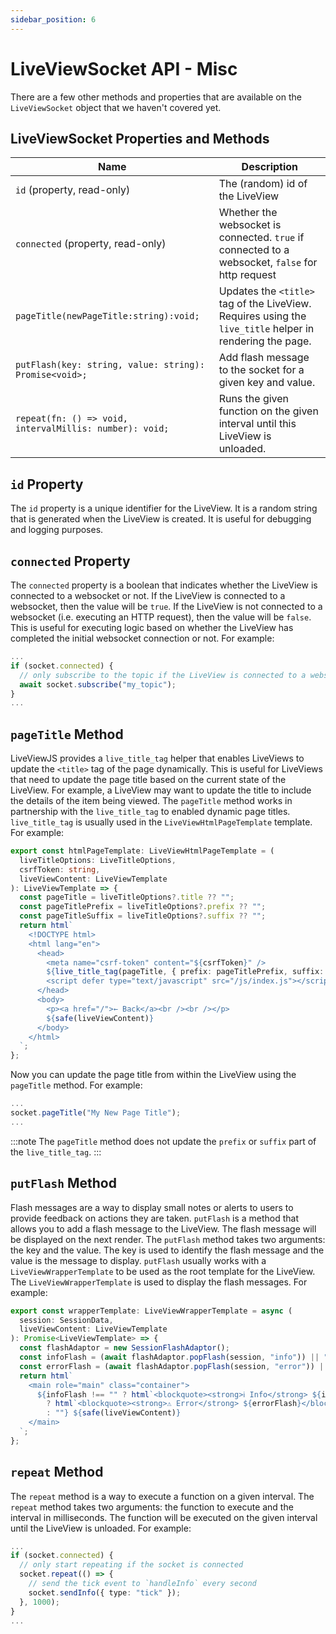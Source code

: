 ```yaml
---
sidebar_position: 6
---
```


# LiveViewSocket API - Misc

There are a few other methods and properties that are available on the `LiveViewSocket` object that we haven't covered
yet.

## LiveViewSocket Properties and Methods

| Name                                                    | Description                                                                                              |
| ------------------------------------------------------- | -------------------------------------------------------------------------------------------------------- |
| `id` (property, read-only)                              | The (random) id of the LiveView                                                                          |
| `connected` (property, read-only)                       | Whether the websocket is connected. `true` if connected to a websocket, `false` for http request         |
| `pageTitle(newPageTitle:string):void;`                  | Updates the `<title>` tag of the LiveView. Requires using the `live_title` helper in rendering the page. |
| `putFlash(key: string, value: string): Promise<void>;`  | Add flash message to the socket for a given key and value.                                               |
| `repeat(fn: () => void, intervalMillis: number): void;` | Runs the given function on the given interval until this LiveView is unloaded.                           |

## `id` Property

The `id` property is a unique identifier for the LiveView. It is a random string that is generated when the LiveView is
created. It is useful for debugging and logging purposes.

## `connected` Property

The `connected` property is a boolean that indicates whether the LiveView is connected to a websocket or not. If the
LiveView is connected to a websocket, then the value will be `true`. If the LiveView is not connected to a websocket
(i.e. executing an HTTP request), then the value will be `false`. This is useful for executing logic based on whether
the LiveView has completed the initial websocket connection or not. For example:

```ts
...
if (socket.connected) {
  // only subscribe to the topic if the LiveView is connected to a websocket
  await socket.subscribe("my_topic");
}
...
```

## `pageTitle` Method

LiveViewJS provides a `live_title_tag` helper that enables LiveViews to update the `<title>` tag of the page
dynamically. This is useful for LiveViews that need to update the page title based on the current state of the LiveView.
For example, a LiveView may want to update the title to include the details of the item being viewed. The `pageTitle`
method works in partnership with the `live_title_tag` to enabled dynamic page titles. `live_title_tag` is usually used
in the `LiveViewHtmlPageTemplate` template. For example:

```ts {14}
export const htmlPageTemplate: LiveViewHtmlPageTemplate = (
  liveTitleOptions: LiveTitleOptions,
  csrfToken: string,
  liveViewContent: LiveViewTemplate
): LiveViewTemplate => {
  const pageTitle = liveTitleOptions?.title ?? "";
  const pageTitlePrefix = liveTitleOptions?.prefix ?? "";
  const pageTitleSuffix = liveTitleOptions?.suffix ?? "";
  return html`
    <!DOCTYPE html>
    <html lang="en">
      <head>
        <meta name="csrf-token" content="${csrfToken}" />
        ${live_title_tag(pageTitle, { prefix: pageTitlePrefix, suffix: pageTitleSuffix })}
        <script defer type="text/javascript" src="/js/index.js"></script>
      </head>
      <body>
        <p><a href="/">← Back</a><br /><br /></p>
        ${safe(liveViewContent)}
      </body>
    </html>
  `;
};
```

Now you can update the page title from within the LiveView using the `pageTitle` method. For example:

```ts
...
socket.pageTitle("My New Page Title");
...
```

:::note The `pageTitle` method does not update the `prefix` or `suffix` part of the `live_title_tag`. :::

## `putFlash` Method

Flash messages are a way to display small notes or alerts to users to provide feedback on actions they are taken.
`putFlash` is a method that allows you to add a flash message to the LiveView. The flash message will be displayed on
the next render. The `putFlash` method takes two arguments: the key and the value. The key is used to identify the flash
message and the value is the message to display. `putFlash` usually works with a `LiveViewWrapperTemplate` to be used as
the root template for the LiveView. The `LiveViewWrapperTemplate` is used to display the flash messages. For example:

```ts {5-7}
export const wrapperTemplate: LiveViewWrapperTemplate = async (
  session: SessionData,
  liveViewContent: LiveViewTemplate
): Promise<LiveViewTemplate> => {
  const flashAdaptor = new SessionFlashAdaptor();
  const infoFlash = (await flashAdaptor.popFlash(session, "info")) || "";
  const errorFlash = (await flashAdaptor.popFlash(session, "error")) || "";
  return html`
    <main role="main" class="container">
      ${infoFlash !== "" ? html`<blockquote><strong>ℹ Info</strong> ${infoFlash}</blockquote>` : ""} ${errorFlash !== ""
        ? html`<blockquote><strong>⚠️ Error</strong> ${errorFlash}</blockquote>`
        : ""} ${safe(liveViewContent)}
    </main>
  `;
};
```

## `repeat` Method

The `repeat` method is a way to execute a function on a given interval. The `repeat` method takes two arguments: the
function to execute and the interval in milliseconds. The function will be executed on the given interval until the
LiveView is unloaded. For example:

```ts
...
if (socket.connected) {
  // only start repeating if the socket is connected
  socket.repeat(() => {
    // send the tick event to `handleInfo` every second
    socket.sendInfo({ type: "tick" });
  }, 1000);
}
...
```
